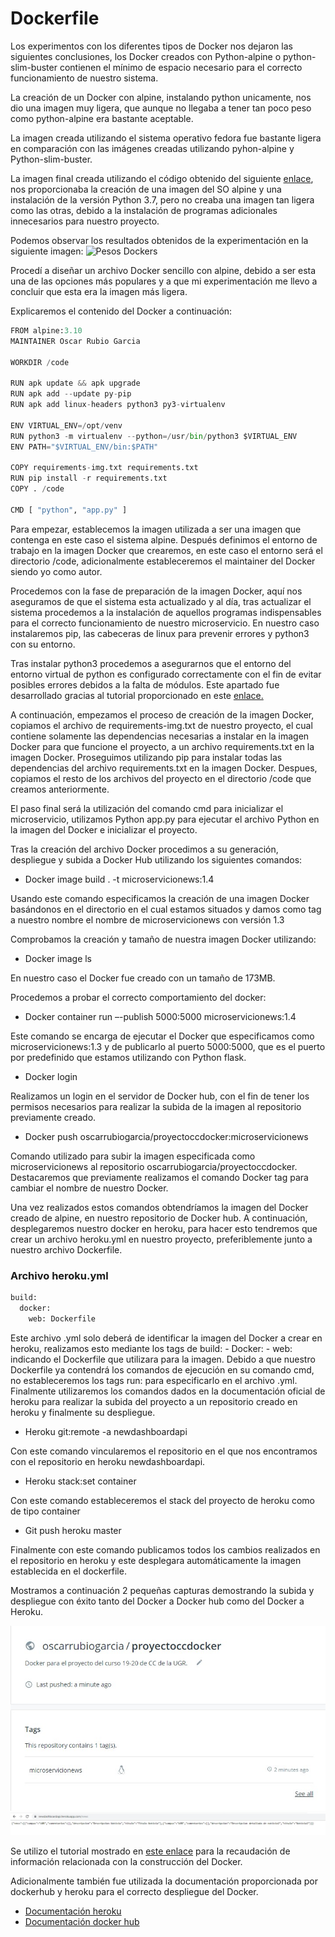 # Dockerfile

Los experimentos con los diferentes tipos de Docker nos dejaron las siguientes conclusiones, los Docker creados con Python-alpine o python-slim-buster contienen el mínimo de espacio necesario para el correcto funcionamiento de nuestro sistema. 

La creación de un Docker con alpine, instalando python unicamente, nos dio una imagen muy ligera, que aunque no llegaba a tener tan poco peso como python-alpine era bastante aceptable. 

La imagen creada utilizando el sistema operativo fedora fue bastante ligera en comparación con las imágenes creadas utilizando pyhon-alpine y Python-slim-buster. 

La imagen final creada utilizando el código obtenido del siguiente [enlace]( https://github.com/pyenv/pyenv/issues/1229), nos proporcionaba la creación de una imagen del SO alpine y una instalación de la versión Python 3.7, pero no creaba una imagen tan ligera como las otras, debido a la instalación de programas adicionales innecesarios para nuestro proyecto.

Podemos observar los resultados obtenidos de la experimentación en la siguiente imagen:
![Pesos Dockers]( https://raw.githubusercontent.com/OscarRubioGarcia/CC/blob/master/example/Docker-pesos.jpg)

Procedí a diseñar un archivo Docker sencillo con alpine, debido a ser esta una de las opciones más populares y a que mi experimentación me llevo a concluir que esta era la imagen más ligera. 

Explicaremos el contenido del Docker a continuación:

```python
FROM alpine:3.10
MAINTAINER Oscar Rubio Garcia 

WORKDIR /code

RUN apk update && apk upgrade 
RUN apk add --update py-pip
RUN apk add linux-headers python3 py3-virtualenv

ENV VIRTUAL_ENV=/opt/venv
RUN python3 -m virtualenv --python=/usr/bin/python3 $VIRTUAL_ENV
ENV PATH="$VIRTUAL_ENV/bin:$PATH"

COPY requirements-img.txt requirements.txt
RUN pip install -r requirements.txt
COPY . /code

CMD [ "python", "app.py" ]
```

Para empezar, establecemos la imagen utilizada a ser una imagen que contenga en este caso el sistema alpine. Después definimos el entorno de trabajo en la imagen Docker que crearemos, en este caso el entorno será el directorio /code, adicionalmente estableceremos el maintainer del Docker siendo yo como autor.

Procedemos con la fase de preparación de la imagen Docker, aquí nos aseguramos de que el sistema esta actualizado y al día, tras actualizar el sistema procedemos a la instalación de aquellos programas indispensables para el correcto funcionamiento de nuestro microservicio. En nuestro caso instalaremos pip, las cabeceras de linux para prevenir errores y python3 con su entorno.

Tras instalar python3 procedemos a asegurarnos que el entorno del entorno virtual de python es configurado correctamente con el fin de evitar posibles errores debidos a la falta de módulos. Este apartado fue desarrollado gracias al tutorial proporcionado en este [enlace.](https://pythonspeed.com/articles/activate-virtualenv-dockerfile/)

A continuación, empezamos el proceso de creación de la imagen Docker, copiamos el archivo de requirements-img.txt de nuestro proyecto, el cual contiene solamente las dependencias necesarias a instalar en la imagen Docker para que funcione el proyecto, a un archivo requirements.txt en la imagen Docker. Proseguimos utilizando pip para instalar todas las dependencias del archivo requirements.txt en la imagen Docker. Despues, copiamos el resto de los archivos del proyecto en el directorio /code que creamos anteriormente.

El paso final será la utilización del comando cmd para inicializar el microservicio, utilizamos Python app.py para ejecutar el archivo Python en la imagen del Docker e inicializar el proyecto.

Tras la creación del archivo Docker procedimos a su generación, despliegue y subida a Docker Hub utilizando los siguientes comandos:
* Docker image build . -t microservicionews:1.4

Usando este comando especificamos la creación de una imagen Docker basándonos en el directorio en el cual estamos situados y damos como tag a nuestro nombre el nombre de microservicionews con versión 1.3

Comprobamos la creación y tamaño de nuestra imagen Docker utilizando:

* Docker image ls

En nuestro caso el Docker fue creado con un tamaño de 173MB. 

Procedemos a probar el correcto comportamiento del docker:

* Docker container run –-publish 5000:5000 microservicionews:1.4

Este comando se encarga de ejecutar el Docker que especificamos como microservicionews:1.3 y de publicarlo al puerto 5000:5000, que es el puerto por predefinido que estamos utilizando con Python flask.

* Docker login

Realizamos un login en el servidor de Docker hub, con el fin de tener los permisos necesarios para realizar la subida de la imagen al repositorio previamente creado.

* Docker push oscarrubiogarcia/proyectoccdocker:microservicionews

Comando utilizado para subir la imagen especificada como microservicionews al repositorio oscarrubiogarcia/proyectoccdocker. Destacaremos que previamente realizamos el comando Docker tag para cambiar el nombre de nuestro Docker.

Una vez realizados estos comandos obtendríamos la imagen del Docker creado de alpine, en nuestro repositorio de Docker hub. A continuación, desplegaremos nuestro docker en heroku, para hacer esto tendremos que crear un archivo heroku.yml en nuestro proyecto, preferiblemente junto a nuestro archivo Dockerfile.

### Archivo heroku.yml

```python
build:
  docker:
    web: Dockerfile
```

Este archivo .yml solo deberá de identificar la imagen del Docker a crear en heroku, realizamos esto mediante los tags de build: - Docker: - web: indicando el Dockerfile que utilizara para la imagen. Debido a que nuestro Dockerfile ya contendrá los comandos de ejecución en su comando cmd, no estableceremos los tags run: para especificarlo en el archivo .yml.
Finalmente utilizaremos los comandos dados en la documentación oficial de heroku para realizar la subida del proyecto a un repositorio creado en heroku y finalmente su despliegue.
* Heroku git:remote -a newdashboardapi

Con este comando vincularemos el repositorio en el que nos encontramos con el repositorio en heroku newdashboardapi.

* Heroku stack:set container

Con este comando estableceremos el stack del proyecto de heroku como de tipo container

* Git push heroku master

Finalmente con este comando publicamos todos los cambios realizados en el repositorio en heroku y este desplegara automáticamente la imagen establecida en el dockerfile.

Mostramos a continuación 2 pequeñas capturas demostrando la subida y despliegue con éxito tanto del Docker a Docker hub como del Docker a Heroku.

![Docker]( https://raw.githubusercontent.com/OscarRubioGarcia/CCProyecto/master/docs/DockerHub.jpg )
![Heroku]( https://raw.githubusercontent.com/OscarRubioGarcia/CCProyecto/master/docs/Heroku-Docker.jpg )

Se utilizo el tutorial mostrado en [este enlace](https://runnable.com/docker/python/dockerize-your-flask-application) para la recaudación de información relacionada con la construcción del Docker. 

Adicionalmente también fue utilizada la documentación proporcionada por dockerhub y heroku para el correcto despliegue del Docker. 
* [Documentación heroku](https://blog.heroku.com/build-docker-images-heroku-yml)
* [Documentación docker hub](https://docs.docker.com/docker-hub/)
